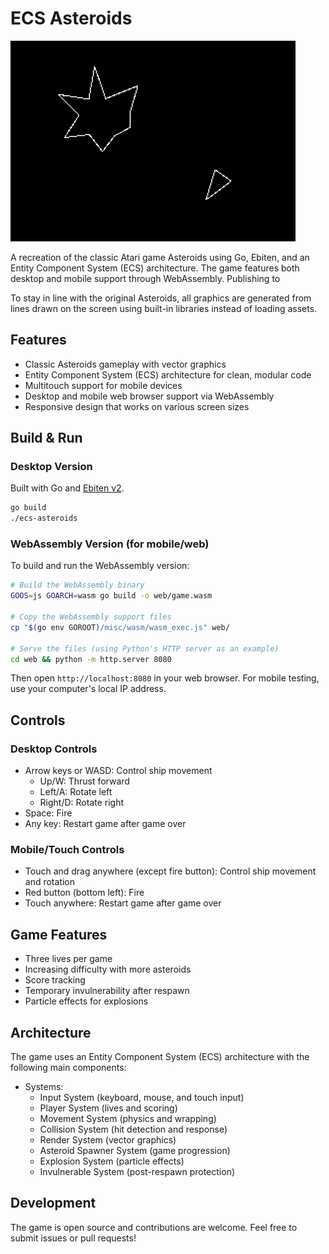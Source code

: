 # ECS Asteroids

![ECS Asteroids](logo.png)

A recreation of the classic Atari game Asteroids using Go, Ebiten, and an Entity Component System (ECS) architecture. The game features both desktop and mobile support through WebAssembly. Publishing to 

To stay in line with the original Asteroids, all graphics are generated from lines drawn on the screen using built-in libraries instead of loading assets.

## Features

- Classic Asteroids gameplay with vector graphics
- Entity Component System (ECS) architecture for clean, modular code
- Multitouch support for mobile devices
- Desktop and mobile web browser support via WebAssembly
- Responsive design that works on various screen sizes

## Build & Run

### Desktop Version

Built with Go and [Ebiten v2](https://github.com/hajimehoshi/ebiten).

```bash
go build
./ecs-asteroids
```

### WebAssembly Version (for mobile/web)

To build and run the WebAssembly version:

```bash
# Build the WebAssembly binary
GOOS=js GOARCH=wasm go build -o web/game.wasm

# Copy the WebAssembly support files
cp "$(go env GOROOT)/misc/wasm/wasm_exec.js" web/

# Serve the files (using Python's HTTP server as an example)
cd web && python -m http.server 8080
```

Then open `http://localhost:8080` in your web browser. For mobile testing, use your computer's local IP address.

## Controls

### Desktop Controls
- Arrow keys or WASD: Control ship movement
  - Up/W: Thrust forward
  - Left/A: Rotate left
  - Right/D: Rotate right
- Space: Fire
- Any key: Restart game after game over

### Mobile/Touch Controls
- Touch and drag anywhere (except fire button): Control ship movement and rotation
- Red button (bottom left): Fire
- Touch anywhere: Restart game after game over

## Game Features
- Three lives per game
- Increasing difficulty with more asteroids
- Score tracking
- Temporary invulnerability after respawn
- Particle effects for explosions

## Architecture

The game uses an Entity Component System (ECS) architecture with the following main components:

- Systems:
  - Input System (keyboard, mouse, and touch input)
  - Player System (lives and scoring)
  - Movement System (physics and wrapping)
  - Collision System (hit detection and response)
  - Render System (vector graphics)
  - Asteroid Spawner System (game progression)
  - Explosion System (particle effects)
  - Invulnerable System (post-respawn protection)

## Development

The game is open source and contributions are welcome. Feel free to submit issues or pull requests!
